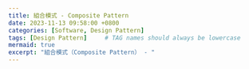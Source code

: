 ```yaml
---
title: 組合模式 - Composite Pattern
date: 2023-11-13 09:58:00 +0800
categories: [Software, Design Pattern]
tags: [Design Pattern]     # TAG names should always be lowercase
mermaid: true
excerpt: "組合模式（Composite Pattern） - "
---
```

